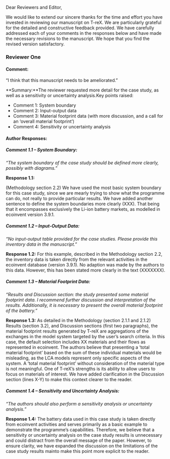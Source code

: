 Dear Reviewers and Editor,

We would like to extend our sincere thanks for the time and effort you have invested in reviewing our manuscript on T-reX. We are particularly grateful for the detailed and constructive feedback provided. We have carefully addressed each of your comments in the responses below and have made the necessary revisions to the manuscript. We hope that you find the revised version satisfactory.

### Reviewer One

#### Comment:

“I think that this manuscript needs to be ameliorated.”

**Summary:**The reviewer requested more detail for the case study, as well as a sensitivity or uncertainty analysis.Key points raised:

- Comment 1: System boundary
- Comment 2: Input-output data
- Comment 3: Material footprint data (with more discussion, and a call for an ‘overall material footprint’)
- Comment 4: Sensitivity or uncertainty analysis

#### Author Responses:

##### Comment 1.1 – System Boundary:

_“The system boundary of the case study should be defined more clearly, possibly with diagrams.”_

**Response 1.1:**

(Methodology section 2.2)
We have used the most basic system boundary for this case study, since we are mearly trying to show what the programme can do, not really to provide particular results. We have added another sentence to define the system boundaries more clearly (XXX). That being that it encompasses exclusively the Li-ion battery markets, as modelled in ecoinvent version 3.9.1.

##### Comment 1.2 – Input-Output Data:

_“No input-output table provided for the case studies. Please provide this inventory data in the manuscript.”_

**Response 1.2:**
For this example, described in the Methodology section 2.2, the inventory data is taken directly from the relevant activities in the ecoinvent database (version 3.9.1). No adaption was made by the authors to this data. However, this has been stated more clearly in the text (XXXXXXX).

##### Comment 1.3 – Material Footprint Data:

_“Results and Discussion section: the study presented some material footprint data. I recommend further discussion and interpretation of the results. Additionally, it is necessary to present the overall material footprint of the battery.”_

**Response 1.3:**
As detailed in the Methodology (section 2.1.1 and 2.1.2) Results (section 3.2), and Discussion sections (first two paragraphs), the material footprint results generated by T-reX are aggregations of the exchanges in the model system targeted by the user’s search criteria. In this case, the default selection includes XX materials and their flows as represented in ecoinvent. The authors believe that presenting a ‘total material footprint’ based on the sum of these individual materials would be misleading, as the LCA models represent only specific aspects of the system. A ‘total material footprint’ without consideration of the material type is not meaningful. One of T-reX’s strengths is its ability to allow users to focus on materials of interest. We have added clarification in the Discussion section (lines X-Y) to make this context clearer to the reader.

##### Comment 1.4 – Sensitivity and Uncertainty Analysis:

_“The authors should also perform a sensitivity analysis or uncertainty analysis.”_

**Response 1.4:**
The battery data used in this case study is taken directly from ecoinvent activities and serves primarily as a basic example to demonstrate the programme’s capabilities. Therefore, we believe that a sensitivity or uncertainty analysis on the case study results is unnecessary and could distract from the overall message of the paper. However, to ensure clarity, we have expanded the discussion on the limitations of the case study results mainto make this point more explicit to the reader.
